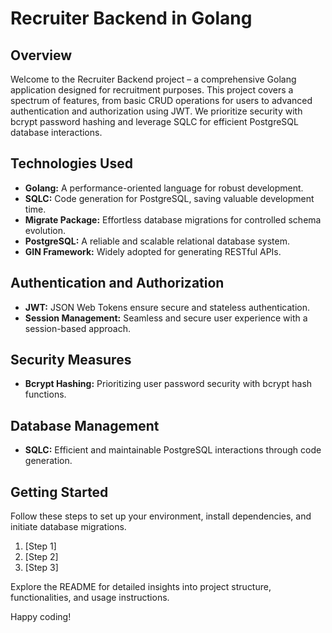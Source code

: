 # Recruiter Backend in Golang

## Overview

Welcome to the Recruiter Backend project – a comprehensive Golang application designed for recruitment purposes. This project covers a spectrum of features, from basic CRUD operations for users to advanced authentication and authorization using JWT. We prioritize security with bcrypt password hashing and leverage SQLC for efficient PostgreSQL database interactions.

## Technologies Used

- **Golang:** A performance-oriented language for robust development.
- **SQLC:** Code generation for PostgreSQL, saving valuable development time.
- **Migrate Package:** Effortless database migrations for controlled schema evolution.
- **PostgreSQL:** A reliable and scalable relational database system.
- **GIN Framework:** Widely adopted for generating RESTful APIs.

## Authentication and Authorization

- **JWT:** JSON Web Tokens ensure secure and stateless authentication.
- **Session Management:** Seamless and secure user experience with a session-based approach.

## Security Measures

- **Bcrypt Hashing:** Prioritizing user password security with bcrypt hash functions.

## Database Management

- **SQLC:** Efficient and maintainable PostgreSQL interactions through code generation.

## Getting Started

Follow these steps to set up your environment, install dependencies, and initiate database migrations.

1. [Step 1]
2. [Step 2]
3. [Step 3]

<!-- ## Contributing

Contributions are welcome! Please refer to the [CONTRIBUTING.md](link-to-contributing-file) file for guidelines.

## License

This project is licensed under the [MIT License](link-to-license-file). -->

Explore the README for detailed insights into project structure, functionalities, and usage instructions.

Happy coding!
